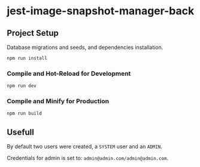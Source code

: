 # jest-image-snapshot-manager-back

## Project Setup

Database migrations and seeds, and dependencies installation.

```sh
npm run install
```

### Compile and Hot-Reload for Development

```sh
npm run dev
```

### Compile and Minify for Production

```sh
npm run build
```

## Usefull
By default two users were created, a `SYSTEM` user and an `ADMIN`.

Credentials for admin is set to: `admin@admin.com/admin@admin.com`.
